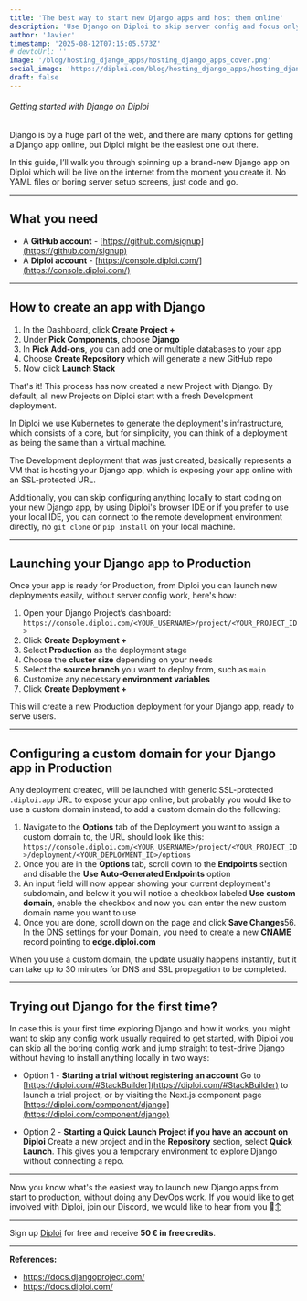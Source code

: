 ```yaml
---
title: 'The best way to start new Django apps and host them online'
description: 'Use Django on Diploi to skip server config and focus only on the code, no DevOps'
author: 'Javier'
timestamp: '2025-08-12T07:15:05.573Z'
# devtoUrl: ''
image: '/blog/hosting_django_apps/hosting_django_apps_cover.png'
social_image: 'https://diploi.com/blog/hosting_django_apps/hosting_django_apps_og.png'
draft: false
---
```


###### Getting started with Django on Diploi

Django is by a huge part of the web, and there are many options for getting a Django app online, but Diploi might be the easiest one out there.

In this guide, I’ll walk you through spinning up a brand-new Django app on Diploi which will be live on the internet from the moment you create it. No YAML files or boring server setup screens, just code and go.

---

## What you need

* A **GitHub account** - [https://github.com/signup](https://github.com/signup)
* A **Diploi account** - [https://console.diploi.com/](https://console.diploi.com/)

---

## How to create an app with Django

1. In the Dashboard, click **Create Project +**
2. Under **Pick Components**, choose **Django**
3. In **Pick Add-ons**, you can add one or multiple databases to your app
4. Choose **Create Repository** which will generate a new GitHub repo
5. Now click **Launch Stack**

That's it! This process has now created a new Project with Django. By default, all new Projects on Diploi start with a fresh Development deployment.

In Diploi we use Kubernetes to generate the deployment's infrastructure, which consists of a core, but for simplicity, you can think of a deployment as being the same than a virtual machine.

The Development deployment that was just created, basically represents a VM that is hosting your Django app, which is exposing your app online with an SSL-protected URL.

Additionally, you can skip configuring anything locally to start coding on your new Django app, by using Diploi's browser IDE or if you prefer to use your local IDE, you can connect to the remote development environment directly, no `git clone` or `pip install` on your local machine.

---

## Launching your Django app to Production

Once your app is ready for Production, from Diploi you can launch new deployments easily, without server config work, here's how:

1. Open your Django Project’s dashboard:
   `https://console.diploi.com/<YOUR_USERNAME>/project/<YOUR_PROJECT_ID>`
2. Click **Create Deployment +**
3. Select **Production** as the deployment stage
4. Choose the **cluster size** depending on your needs
5. Select the **source branch** you want to deploy from, such as `main`
6. Customize any necessary **environment variables**
7. Click **Create Deployment +**

This will create a new Production deployment for your Django app, ready to serve users.

---

## Configuring a custom domain for your Django app in Production

Any deployment created, will be launched with generic SSL-protected `.diploi.app` URL to expose your app online, but probably you would like to use a custom domain instead, to add a custom domain do the following:

1. Navigate to the **Options** tab of the Deployment you want to assign a custom domain to, the URL should look like this:
   `https://console.diploi.com/<YOUR_USERNAME>/project/<YOUR_PROJECT_ID>/deployment/<YOUR_DEPLOYMENT_ID>/options`
2. Once you are in the **Options** tab, scroll down to the **Endpoints** section and disable the **Use Auto‑Generated Endpoints** option
3. An input field will now appear showing your current deployment's subdomain, and below it you will notice a checkbox labeled **Use custom domain**, enable the checkbox and now you can enter the new custom domain name you want to use
4. Once you are done, scroll down on the page and click **Save Changes**56. In the DNS settings for your Domain, you need to create a new **CNAME** record pointing to **edge.diploi.com**

When you use a custom domain, the update usually happens instantly, but it can take up to 30 minutes for DNS and SSL propagation to be completed.

---

## Trying out Django for the first time?

In case this is your first time exploring Django and how it works, you might want to skip any config work usually required to get started, with Diploi you can skip all the boring config work and jump straight to test-drive Django without having to install anything locally in two ways:

* Option 1 - **Starting a trial without registering an account**
  Go to [https://diploi.com/#StackBuilder](https://diploi.com/#StackBuilder) to launch a trial project, or by visiting the Next.js component page [https://diploi.com/component/django](https://diploi.com/component/django)

* Option 2 - **Starting a Quick Launch Project if you have an account on Diploi**
  Create a new project and in the **Repository** section, select **Quick Launch**. This gives you a temporary environment to explore Django without connecting a repo.

---

Now you know what's the easiest way to launch new Django apps from start to production, without doing any DevOps work. If you would like to get involved with Diploi, join our Discord, we would like to hear from you 🙂‍↕️

---

Sign up [Diploi](https://console.diploi.com/) for free and receive **50 € in free credits**.

---

**References:**

- https://docs.djangoproject.com/
- https://docs.diploi.com/

